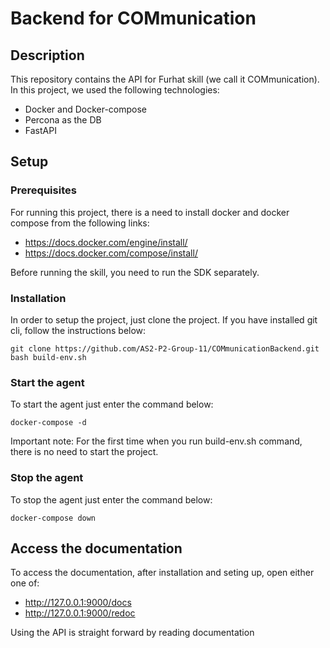 # Backend for COMmunication
## Description
This repository contains the API for Furhat skill (we call it COMmunication). In this project, we used the following technologies:

- Docker and Docker-compose
- Percona as the DB
- FastAPI

## Setup
### Prerequisites
For running this project, there is a need to install docker and docker compose from the following links:

- https://docs.docker.com/engine/install/
- https://docs.docker.com/compose/install/

Before running the skill, you need to run the SDK separately. 
### Installation
In order to setup the project, just clone the project. If you have installed git cli, follow the instructions below:


    git clone https://github.com/AS2-P2-Group-11/COMmunicationBackend.git
    bash build-env.sh
### Start the agent
To start the agent just enter the command below:

    docker-compose -d
Important note: For the first time when you run build-env.sh command, there is no need to start the project.

### Stop the agent
To stop the agent just enter the command below:

    docker-compose down
    
## Access the documentation
To access the documentation, after installation and seting up, open either one of:

- http://127.0.0.1:9000/docs
- http://127.0.0.1:9000/redoc

Using the API is straight forward by reading documentation
    
